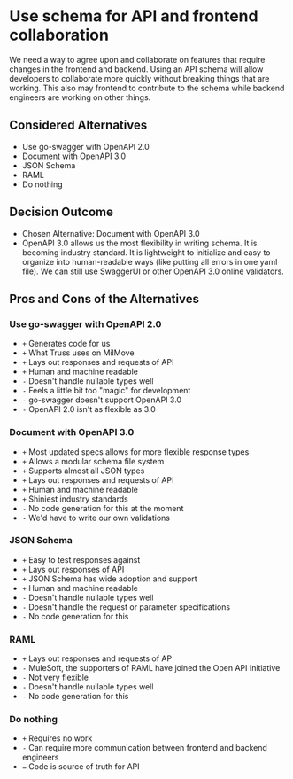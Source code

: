 # Use schema for API and frontend collaboration

We need a way to agree upon and collaborate on features
that require changes in the frontend and backend. Using an
API schema will allow developers to collaborate more quickly
without breaking things that are working. This also may
frontend to contribute to the schema while backend
engineers are working on other things.

## Considered Alternatives

* Use go-swagger with OpenAPI 2.0
* Document with OpenAPI 3.0
* JSON Schema
* RAML
* Do nothing

## Decision Outcome

* Chosen Alternative: Document with OpenAPI 3.0
* OpenAPI 3.0 allows us the most flexibility in
writing schema. It is becoming industry standard. It is
lightweight to initialize and easy to organize into human-readable
ways (like putting all errors in one yaml file).
We can still use SwaggerUI or other OpenAPI 3.0 online validators.

## Pros and Cons of the Alternatives

### Use go-swagger with OpenAPI 2.0

* `+` Generates code for us
* `+` What Truss uses on MilMove
* `+` Lays out responses and requests of API
* `+` Human and machine readable
* `-` Doesn't handle nullable types well
* `-` Feels a little bit too "magic" for development
* `-` go-swagger doesn't support OpenAPI 3.0
* `-` OpenAPI 2.0 isn't as flexible as 3.0

### Document with OpenAPI 3.0

* `+` Most updated specs allows for more flexible response types
* `+` Allows a modular schema file system
* `+` Supports almost all JSON types
* `+` Lays out responses and requests of API
* `+` Human and machine readable
* `+` Shiniest industry standards
* `-` No code generation for this at the moment
* `-` We'd have to write our own validations

### JSON Schema

* `+` Easy to test responses against
* `+` Lays out responses of API
* `+` JSON Schema has wide adoption and support
* `+` Human and machine readable
* `-` Doesn't handle nullable types well
* `-` Doesn't handle the request or parameter specifications
* `-` No code generation for this

### RAML

* `+` Lays out responses and requests of AP
* `-` MuleSoft, the supporters of RAML have joined the Open API Initiative
* `-` Not very flexible
* `-` Doesn't handle nullable types well
* `-` No code generation for this

### Do nothing

* `+` Requires no work
* `-` Can require more communication between frontend and backend engineers
* `=` Code is source of truth for API

